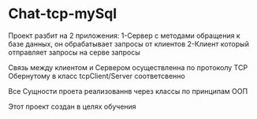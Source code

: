 # Chat-tcp-mySql
Проект разбит на 2 приложения:
1-Сервер с методами обращения к базе данных, он обрабатывает запросы от клиентов
2-Клиент который отправляет запросы на серве запросы

Связь между клиентом и Сервером осуществленна по протоколу TCP Обернутому в класс tcpClient/Server соответсвенно

Все Сущности проета реализованнв через классы по принципам ООП

Этот проект создан в целях обучения
